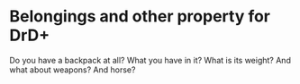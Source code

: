 # Belongings and other property for DrD+

Do you have a backpack at all? What you have in it? What is its weight? And what about weapons? And horse?